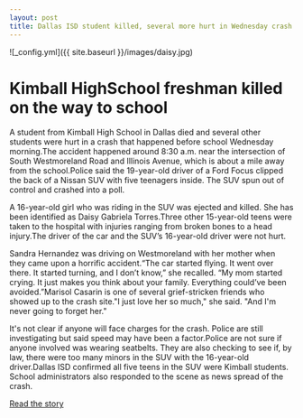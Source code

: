 ```yaml
---
layout: post
title: Dallas ISD student killed, several more hurt in Wednesday crash
---
```


![_config.yml]({{ site.baseurl }}/images/daisy.jpg)

# Kimball HighSchool freshman killed on the way to school
A student from Kimball High School in Dallas died and several other students were hurt in a crash that happened before school Wednesday morning.The accident happened around 8:30 a.m. near the intersection of South Westmoreland Road and Illinois Avenue, which is about a mile away from the school.Police said the 19-year-old driver of a Ford Focus clipped the back of a Nissan SUV with five teenagers inside. The SUV spun out of control and crashed into a poll.

A 16-year-old girl who was riding in the SUV was ejected and killed. She has been identified as Daisy Gabriela Torres.Three other 15-year-old teens were taken to the hospital with injuries ranging from broken bones to a head injury.The driver of the car and the SUV’s 16-year-old driver were not hurt.

Sandra Hernandez was driving on Westmoreland with her mother when they came upon a horrific accident.“The car started flying. It went over there. It started turning, and I don’t know,” she recalled. “My mom started crying. It just makes you think about your family. Everything could’ve been avoided.”Marisol Casarin is one of several grief-stricken friends who showed up to the crash site."I just love her so much," she said. "And I'm never going to forget her."

It's not clear if anyone will face charges for the crash. Police are still investigating but said speed may have been a factor.Police are not sure if anyone involved was wearing seatbelts. They are also checking to see if, by law, there were too many minors in the SUV with the 16-year-old driver.Dallas ISD confirmed all five teens in the SUV were Kimball students. School administrators also responded to the scene as news spread of the crash.
 
[Read the story](https://www.fox4news.com/news/high-school-students-in-dallas-involved-in-deadly-crash)

